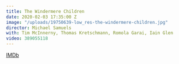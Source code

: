```yaml
---
title: The Windermere Children
date: 2020-02-03 17:35:00 Z
image: "/uploads/19750639-low_res-the-windermere-children.jpg"
director: Michael Samuels
with: Tim McInnerny, Thomas Kretschmann, Romola Garai, Iain Glen
video: 389055118
---
```


[IMDb](https://www.imdb.com/title/tt10370380/?ref_=nv_sr_srsg_0_tt_8_nm_0_q_the%2520windermere)